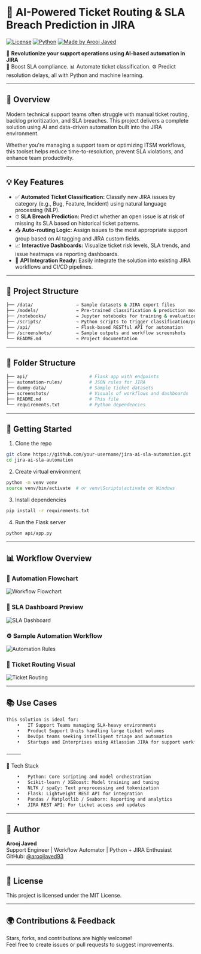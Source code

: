 
# 🧠 AI-Powered Ticket Routing & SLA Breach Prediction in JIRA

[![License](https://img.shields.io/badge/license-MIT-blue.svg)](LICENSE)
[![Python](https://img.shields.io/badge/Python-3.10+-brightgreen.svg)](https://www.python.org/)
[![Made by Arooj Javed](https://img.shields.io/badge/Made%20by-Arooj%20Javed-blueviolet)](#author)


🔮 **Revolutionize your support operations using AI-based automation in JIRA**  
🚀 Boost SLA compliance. 📊 Automate ticket classification. ⚙️ Predict resolution delays, all with Python and machine learning.

---

## 🌟 Overview

Modern technical support teams often struggle with manual ticket routing, backlog prioritization, and SLA breaches. This project delivers a complete solution using AI and data-driven automation built into the JIRA environment.

Whether you're managing a support team or optimizing ITSM workflows, this toolset helps reduce time-to-resolution, prevent SLA violations, and enhance team productivity.

---

## 💡 Key Features

- ✅ **Automated Ticket Classification:** Classify new JIRA issues by category (e.g., Bug, Feature, Incident) using natural language processing (NLP).
- ⏱ **SLA Breach Prediction:** Predict whether an open issue is at risk of missing its SLA based on historical ticket patterns.
- 📤 **Auto-routing Logic:** Assign issues to the most appropriate support group based on AI tagging and JIRA custom fields.
- 📈 **Interactive Dashboards:** Visualize ticket risk levels, SLA trends, and issue heatmaps via reporting dashboards.
- 🔌 **API Integration Ready:** Easily integrate the solution into existing JIRA workflows and CI/CD pipelines.

---

## 📁 Project Structure

```bash
├── /data/                → Sample datasets & JIRA export files
├── /models/              → Pre-trained classification & prediction models
├── /notebooks/           → Jupyter notebooks for training & evaluation
├── /scripts/             → Python scripts to trigger classification/prediction
├── /api/                 → Flask-based RESTful API for automation
├── /screenshots/         → Sample outputs and workflow screenshots
└── README.md             → Project documentation
```
---

## 📁 Folder Structure

```bash
├── api/                       # Flask app with endpoints
├── automation-rules/          # JSON rules for JIRA
├── dummy-data/                # Sample ticket datasets
├── screenshots/               # Visuals of workflows and dashboards
├── README.md                  # This file
└── requirements.txt           # Python dependencies
```

---

## 🚀 Getting Started

1. Clone the repo  
```bash
git clone https://github.com/your-username/jira-ai-sla-automation.git
cd jira-ai-sla-automation
```

2. Create virtual environment  
```bash
python -m venv venv
source venv/bin/activate  # or venv\Scripts\activate on Windows
```

3. Install dependencies  
```bash
pip install -r requirements.txt
```

4. Run the Flask server  
```bash
python api/app.py
```

---

## 📊 Workflow Overview

### 🔁 Automation Flowchart
![Workflow Flowchart](screenshots/ai_ticket_routing_flowchart.PNG)

### 🧠 SLA Dashboard Preview
![SLA Dashboard](screenshots/sla_dashboard_preview.PNG)

### ⚙️ Sample Automation Workflow
![Automation Rules](screenshots/workflow_automation_example.PNG)

### 🚀 Ticket Routing Visual
![Ticket Routing](screenshots/ai_ticket_routing_screenshot.PNG)

---

## 📚 Use Cases
```bash
This solution is ideal for:
	•	IT Support Teams managing SLA-heavy environments
	•	Product Support Units handling large ticket volumes
	•	DevOps teams seeking intelligent triage and automation
	•	Startups and Enterprises using Atlassian JIRA for support workflows
```
⸻

🧠 Tech Stack
```bash
	•	Python: Core scripting and model orchestration
	•	Scikit-learn / XGBoost: Model training and tuning
	•	NLTK / spaCy: Text preprocessing and tokenization
	•	Flask: Lightweight REST API for integration
	•	Pandas / Matplotlib / Seaborn: Reporting and analytics
	•	JIRA REST API: For ticket access and updates
```
---

## 📌 Author

**Arooj Javed**  
Support Engineer | Workflow Automator | Python + JIRA Enthusiast  
GitHub: [@aroojjaved93](https://github.com/aroojJaved93)

---

## 📄 License

This project is licensed under the MIT License.

---

## 🌍 Contributions & Feedback

Stars, forks, and contributions are highly welcome!  
Feel free to create issues or pull requests to suggest improvements.
